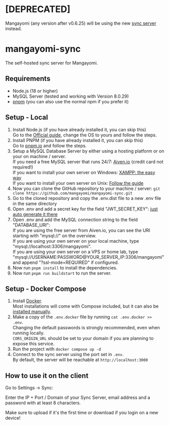 # [DEPRECATED]
Mangayomi (any version after v0.6.25) will be using the new [sync server](https://github.com/Schnitzel5/mangayomi-server) instead.

# mangayomi-sync

The self-hosted sync server for Mangayomi.

## Requirements

- Node.js (18 or higher)
- MySQL Server (tested and working with Version 8.0.29)
- [pnpm](https://pnpm.io/) (you can also use the normal npm if you prefer it)

## Setup - Local

1. Install Node.js (if you have already installed it, you can skip this) \
Go to the [Official guide](https://nodejs.org/en/download/package-manager), change the OS to yours and follow the steps.
2. Install PNPM (if you have already installed it, you can skip this) \
Go to [pnpm.io](https://pnpm.io/installation) and follow the steps.
3. Setup a MySQL Database Server by either using a hosting platform or on your on machine / server. \
If you need a free MySQL server that runs 24/7: [Aiven.io](https://aiven.io/pricing?product=mysql) (credit card not required!) \
If you want to install your own server on Windows: [XAMPP: the easy way](https://www.apachefriends.org/index.html) \
If you want to install your own server on Unix: [Follow the guide](https://www.digitalocean.com/community/tutorials/how-to-install-mysql-on-ubuntu-20-04)
4. Now you can clone the GitHub repository to your machine / server: ```git clone https://github.com/mangayomi/mangayomi-sync.git```
5. Go to the cloned repository and copy the .env.dist file to a new .env file in the same directory
6. Open .env and add a secret key for the field "JWT_SECRET_KEY": [just auto generate it there](https://codebeautify.org/generate-random-string)
7. Open .env and add the MySQL connection string to the field "DATABASE_URI": \
If you are using the free server from Aiven.io, you can see the URI starting with "mysql://" on the overview. \
If you are using your own server on your local machine, type "mysql://localhost:3306/mangayomi". \
If you are using your own server on a VPS or home lab, type "mysql://USERNAME:PASSWORD@YOUR_SERVER_IP:3306/mangayomi" and append "?ssl-mode=REQUIRED" if configured.
8. Now run ```pnpm install``` to install the dependencies. 
9. Now run ```pnpm run buildstart``` to run the server. 

## Setup - Docker Compose
1. Install [Docker](https://docs.docker.com/engine/install/).  
    Most installations will come with Compose included, but it can also be [installed manually](https://docs.docker.com/compose/install/).
2. Make a copy of the `.env.docker` file by running `cat .env.docker >> .env`.  
    Changing the default passwords is strongly recommended, even when running locally.  
    `CORS_ORIGIN_URL` should be set to your domain if you are planning to expose this service.  
3. Run the project with `docker compose up -d`
4. Connect to the sync server using the port set in `.env`.  
    By default, the server will be reachable at `http://localhost:3000`

## How to use it on the client
Go to Settings -> Sync:

Enter the IP + Port / Domain of your Sync Server, email address and a password with at least 8 characters.

Make sure to upload if it's the first time or download if you login on a new device!
